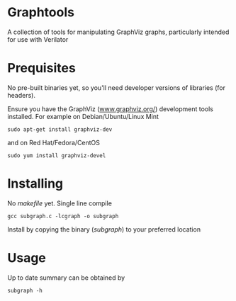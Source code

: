 Graphtools
==========

A collection of tools for manipulating GraphViz graphs, particularly intended
for use with Verilator

Prequisites
===========

No pre-built binaries yet, so you'll need developer versions of libraries (for
headers).

Ensure you have the GraphViz (www.graphviz.org/) development tools
installed. For example on Debian/Ubuntu/Linux Mint

    sudo apt-get install graphviz-dev

and on Red Hat/Fedora/CentOS

    sudo yum install graphviz-devel

Installing
==========

No _makefile_ yet. Single line compile

    gcc subgraph.c -lcgraph -o subgraph

Install by copying the binary (_subgraph_) to your preferred location

Usage
=====

Up to date summary can be obtained by

    subgraph -h
